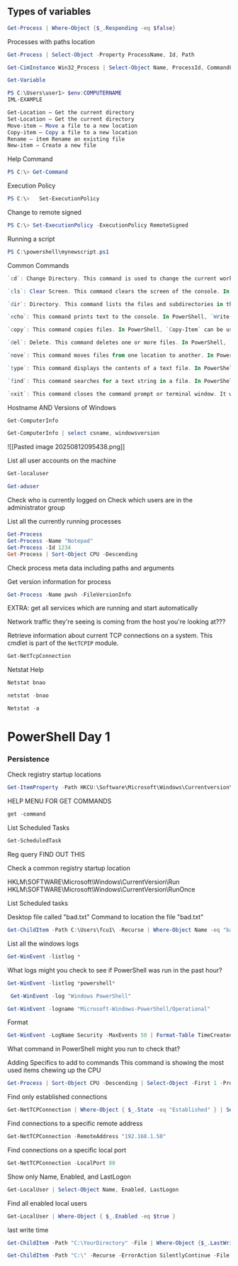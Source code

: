 
## Types of variables

```powershell
Get-Process | Where-Object {$_.Responding -eq $false}
```
Processes with paths location
```powershell
Get-Process | Select-Object -Property ProcessName, Id, Path
```
```powershell
Get-CimInstance Win32_Process | Select-Object Name, ProcessId, CommandLine
```

```powershell
Get-Variable
```

```powershell
PS C:\Users\user1> $env:COMPUTERNAME
IML-EXAMPLE
```

```powershell
Get-Location – Get the current directory
Set-Location – Get the current directory
Move-item – Move a file to a new location
Copy-item – Copy a file to a new location
Rename – item Rename an existing file
New-item – Create a new file
```

Help Command
```powershell
PS C:\> Get-Command
```

Execution Policy
```powershell
PS C:\>   Set-ExecutionPolicy
```
Change to remote  signed
```powershell
PS C:\> Set-ExecutionPolicy -ExecutionPolicy RemoteSigned
```

Running a script
```powershell
PS C:\powershell\mynewscript.ps1
```

Common Commands
```powershell
`cd`: Change Directory. This command is used to change the current working directory. In PowerShell, `Set-Location` can be used as well.

`cls`: Clear Screen. This command clears the screen of the console. In PowerShell, `Clear-Host` or its alias `cls` can be used.

`dir`: Directory. This command lists the files and subdirectories in the directory. In PowerShell, `Get-ChildItem` can be used as well.

`echo`: This command prints text to the console. In PowerShell, `Write-Output` can be used as well.

`copy`: This command copies files. In PowerShell, `Copy-Item` can be used as well.

`del`: Delete. This command deletes one or more files. In PowerShell, `Remove-Item` can be used as well.

`move`: This command moves files from one location to another. In PowerShell, `Move-Item` can be used as well.

`type`: This command displays the contents of a text file. In PowerShell, `Get-Content` can be used as well.

`find`: This command searches for a text string in a file. In PowerShell, `Select-String` can be used as well.

`exit`: This command closes the command prompt or terminal window. It works the same in both Command Prompt and PowerShell.
```




Hostname AND Versions of Windows
```powershell
Get-ComputerInfo
```

```powershell
Get-ComputerInfo | select csname, windowsversion
```

![[Pasted image 20250812095438.png]]


List all user accounts on the machine
```powershell
Get-localuser
```
```powershell
Get-aduser
```
Check who is currently logged on
Check which users are in the administrator group


List all the currently running processes
```powershell
Get-Process
Get-Process -Name "Notepad"
Get-Process -Id 1234
Get-Process | Sort-Object CPU -Descending
```

Check process meta data including paths and arguments


Get version information for process
```powershell
Get-Process -Name pwsh -FileVersionInfo
```

EXTRA: get all services which are running and start automatically


Network traffic they're seeing is coming from the host you're looking at???

Retrieve information about current TCP connections on a system. This cmdlet is part of the `NetTCPIP` module.
```powershell
Get-NetTcpConnection
```

Netstat Help
```powershell
Netstat bnao
```

```powershell
netstat -bnao
```
```powershell
Netstat -a
```



# PowerShell Day 1 


### Persistence

Check registry startup locations
```powershell
Get-ItemProperty -Path HKCU:\Software\Microsoft\Windows\Currentversion\Run
```

HELP MENU FOR GET COMMANDS
```powershell
get -command
```

List Scheduled Tasks
```powershell
Get-ScheduledTask
```


Reg query FIND OUT THIS



Check a common registry startup location


HKLM\SOFTWARE\Microsoft\Windows\CurrentVersion\Run
HKLM\SOFTWARE\Microsoft\Windows\CurrentVersion\RunOnce

List Scheduled tasks


Desktop file called "bad.txt"
Command to location the file "bad.txt"
```powershell
Get-ChildItem -Path C:\Users\fcu1\ -Recurse | Where-Object Name -eq "bad.txt"
```


List all the windows logs
```powershell
Get-WinEvent -listlog *
```

What logs might you check to see if PowerShell was run in the past hour?
```powershell
Get-WinEvent -listlog *powershell*
```

```powershell
 Get-WinEvent -log "Windows PowerShell"
```

```powershell
Get-WinEvent -logname "Microsoft-Windows-PowerShell/Operational"
```

Format
```powershell
Get-WinEvent -LogName Security -MaxEvents 50 | Format-Table TimeCreated, Id, Message -AutoSize
```

What command in PowerShell might you run to check that?


Adding Specifics to add to commands
This command is showing the most used items chewing up the CPU
```powershell
Get-Process | Sort-Object CPU -Descending | Select-Object -First 1 -Property ProcessName, ID, CPU
```

Find only established connections
```powershell
Get-NetTCPConnection | Where-Object { $_.State -eq "Established" } | Select-Object LocalAddress, LocalPort, RemoteAddress, RemotePort, State
```

Find connections to a specific remote address
```powershell
Get-NetTCPConnection -RemoteAddress "192.168.1.50"
```

Find connections on a specific local port
```powershell
Get-NetTCPConnection -LocalPort 80
```

Show only Name, Enabled, and LastLogon
```powershell
Get-LocalUser | Select-Object Name, Enabled, LastLogon
```

Find all enabled local users
```powershell
Get-LocalUser | Where-Object { $_.Enabled -eq $true }
```

last write time 
```powershell
Get-ChildItem -Path "C:\YourDirectory" -File | Where-Object {$_.LastWriteTime -gt (Get-Date).AddDays(-7)}
```

```powershell
Get-ChildItem -Path "C:\" -Recurse -ErrorAction SilentlyContinue -File | Where-Object {$_.LastWriteTime -gt (Get-Date).AddDays(-7)}
```
